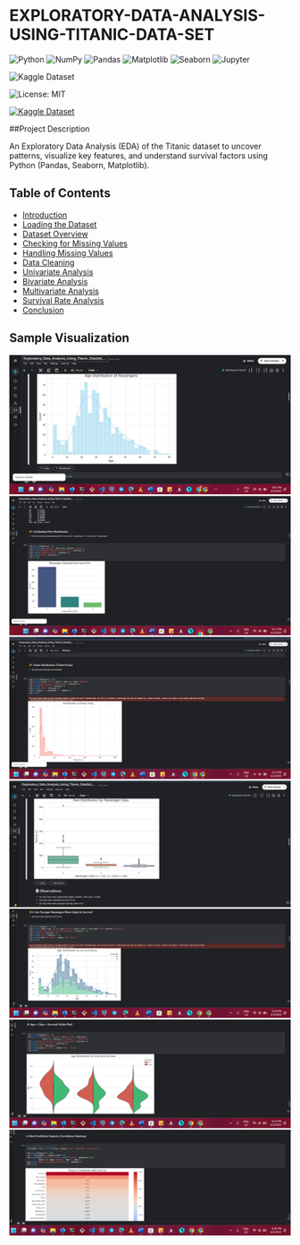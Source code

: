 # EXPLORATORY-DATA-ANALYSIS-USING-TITANIC-DATA-SET
<!-- Language & Tools -->
![Python](https://img.shields.io/badge/Python-3.10-blue)
![NumPy](https://img.shields.io/badge/NumPy-Used-informational?logo=numpy)
![Pandas](https://img.shields.io/badge/Pandas-Used-informational?logo=pandas)
![Matplotlib](https://img.shields.io/badge/Matplotlib-Used-informational?logo=matplotlib)
![Seaborn](https://img.shields.io/badge/Seaborn-Used-informational?logo=seaborn)
![Jupyter](https://img.shields.io/badge/Jupyter-Notebook-orange?logo=jupyter)

<!-- Data Source -->
![Kaggle Dataset](https://img.shields.io/badge/Data-Kaggle-blue?logo=kaggle)

<!-- License -->
![License: MIT](https://img.shields.io/badge/License-MIT-yellow.svg)

<!-- Status -->
[![Kaggle Dataset](https://img.shields.io/badge/Data-Kaggle-blue?logo=kaggle)]([https://www.kaggle.com/c/titanic](https://www.kaggle.com/code/danielnzioki/exploratory-data-analysis-using-titanic-dataset-cy))




##Project Description

An Exploratory Data Analysis (EDA) of the Titanic dataset to uncover patterns, visualize key features, and understand survival factors using Python (Pandas, Seaborn, Matplotlib).

## Table of Contents
- [Introduction](#introduction)
- [Loading the Dataset](#loading-the-dataset)
- [Dataset Overview](#dataset-overview)
- [Checking for Missing Values](#checking-for-missing-values)
- [Handling Missing Values](#handling-missing-values)
- [Data Cleaning](#data-cleaning)
- [Univariate Analysis](#univariate-analysis)
- [Bivariate Analysis](#bivariate-analysis)
- [Multivariate Analysis](#multivariate-analysis)
- [Survival Rate Analysis](#survival-rate-analysis)
- [Conclusion](#conclusion)
  
## Sample Visualization
![Age Distribution of Passengers Histogram/KDE](tit_img/2.1.1.png)
![Embarked Port Distribution](tit_img/2.2.png)
![Distribution of Ticket Fairs](tit_img/2.3.png)
![Fare Distribution by Passenger Class](tit_img/3.1.1.png)
![Age Distribution by Survival Status](tit_img/3.2.png)
![Age Distribution by class Survival](tit_img/6.4.png)
![Feature Correlation with Survival](tit_img/6.5.png)

